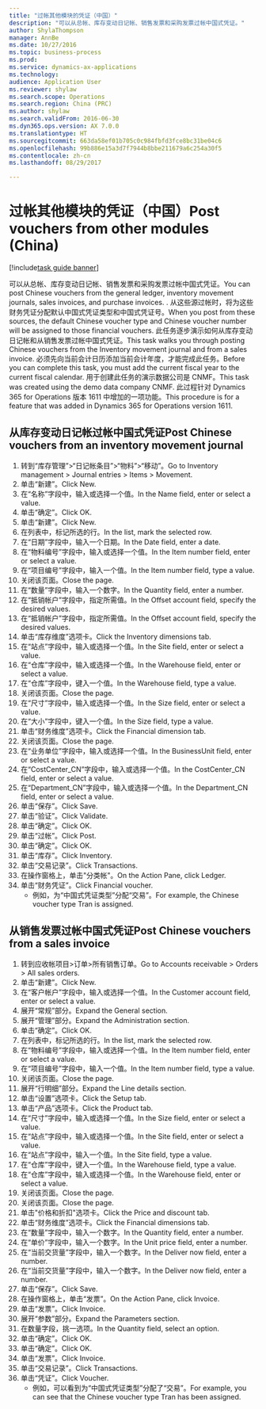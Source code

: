 ```yaml
--- 
title: "过帐其他模块的凭证（中国）"
description: "可以从总帐、库存变动日记帐、销售发票和采购发票过帐中国式凭证。"
author: ShylaThompson
manager: AnnBe
ms.date: 10/27/2016
ms.topic: business-process
ms.prod: 
ms.service: dynamics-ax-applications
ms.technology: 
audience: Application User
ms.reviewer: shylaw
ms.search.scope: Operations
ms.search.region: China (PRC)
ms.author: shylaw
ms.search.validFrom: 2016-06-30
ms.dyn365.ops.version: AX 7.0.0
ms.translationtype: HT
ms.sourcegitcommit: 663da58ef01b705c0c984fbfd3fce8bc31be04c6
ms.openlocfilehash: 99b886e15a3d7f7944b8bbe211679a6c254a30f5
ms.contentlocale: zh-cn
ms.lasthandoff: 08/29/2017

---
```

# <a name="post-vouchers-from-other-modules-china"></a><span data-ttu-id="4c5dd-103">过帐其他模块的凭证（中国）</span><span class="sxs-lookup"><span data-stu-id="4c5dd-103">Post vouchers from other modules (China)</span></span>

[!include[task guide banner](../../includes/task-guide-banner.md)]

<span data-ttu-id="4c5dd-104">可以从总帐、库存变动日记帐、销售发票和采购发票过帐中国式凭证。</span><span class="sxs-lookup"><span data-stu-id="4c5dd-104">You can post Chinese vouchers from the general ledger, inventory movement journals, sales invoices, and purchase invoices.</span></span> <span data-ttu-id="4c5dd-105">. 从这些源过帐时，将为这些财务凭证分配默认中国式凭证类型和中国式凭证号。</span><span class="sxs-lookup"><span data-stu-id="4c5dd-105">When you post from these sources, the default Chinese voucher type and Chinese voucher number will be assigned to those financial vouchers.</span></span>
<span data-ttu-id="4c5dd-106">此任务逐步演示如何从库存变动日记帐和从销售发票过帐中国式凭证。</span><span class="sxs-lookup"><span data-stu-id="4c5dd-106">This task walks you through posting Chinese vouchers from the Inventory movement journal and from a sales invoice.</span></span>
<span data-ttu-id="4c5dd-107">必须先向当前会计日历添加当前会计年度，才能完成此任务。</span><span class="sxs-lookup"><span data-stu-id="4c5dd-107">Before you can complete this task, you must add the current fiscal year to the current fiscal calendar.</span></span> <span data-ttu-id="4c5dd-108">用于创建此任务的演示数据公司是 CNMF。</span><span class="sxs-lookup"><span data-stu-id="4c5dd-108">This task was created using the demo data company CNMF.</span></span> <span data-ttu-id="4c5dd-109">此过程针对 Dynamics 365 for Operations 版本 1611 中增加的一项功能。</span><span class="sxs-lookup"><span data-stu-id="4c5dd-109">This procedure is for a feature that was added in Dynamics 365 for Operations version 1611.</span></span>


## <a name="post-chinese-vouchers-from-an-inventory-movement-journal"></a><span data-ttu-id="4c5dd-110">从库存变动日记帐过帐中国式凭证</span><span class="sxs-lookup"><span data-stu-id="4c5dd-110">Post Chinese vouchers from an inventory movement journal</span></span>
1. <span data-ttu-id="4c5dd-111">转到“库存管理”>“日记帐条目”>“物料”>“移动”。</span><span class="sxs-lookup"><span data-stu-id="4c5dd-111">Go to Inventory management > Journal entries > Items > Movement.</span></span>
2. <span data-ttu-id="4c5dd-112">单击“新建”。</span><span class="sxs-lookup"><span data-stu-id="4c5dd-112">Click New.</span></span>
3. <span data-ttu-id="4c5dd-113">在“名称”字段中，输入或选择一个值。</span><span class="sxs-lookup"><span data-stu-id="4c5dd-113">In the Name field, enter or select a value.</span></span>
4. <span data-ttu-id="4c5dd-114">单击“确定”。</span><span class="sxs-lookup"><span data-stu-id="4c5dd-114">Click OK.</span></span>
5. <span data-ttu-id="4c5dd-115">单击“新建”。</span><span class="sxs-lookup"><span data-stu-id="4c5dd-115">Click New.</span></span>
6. <span data-ttu-id="4c5dd-116">在列表中，标记所选的行。</span><span class="sxs-lookup"><span data-stu-id="4c5dd-116">In the list, mark the selected row.</span></span>
7. <span data-ttu-id="4c5dd-117">在“日期”字段中，输入一个日期。</span><span class="sxs-lookup"><span data-stu-id="4c5dd-117">In the Date field, enter a date.</span></span>
8. <span data-ttu-id="4c5dd-118">在“物料编号”字段中，输入或选择一个值。</span><span class="sxs-lookup"><span data-stu-id="4c5dd-118">In the Item number field, enter or select a value.</span></span>
9. <span data-ttu-id="4c5dd-119">在“项目编号”字段中，输入一个值。</span><span class="sxs-lookup"><span data-stu-id="4c5dd-119">In the Item number field, type a value.</span></span>
10. <span data-ttu-id="4c5dd-120">关闭该页面。</span><span class="sxs-lookup"><span data-stu-id="4c5dd-120">Close the page.</span></span>
11. <span data-ttu-id="4c5dd-121">在“数量”字段中，输入一个数字。</span><span class="sxs-lookup"><span data-stu-id="4c5dd-121">In the Quantity field, enter a number.</span></span>
12. <span data-ttu-id="4c5dd-122">在“抵销帐户”字段中，指定所需值。</span><span class="sxs-lookup"><span data-stu-id="4c5dd-122">In the Offset account field, specify the desired values.</span></span>
13. <span data-ttu-id="4c5dd-123">在“抵销帐户”字段中，指定所需值。</span><span class="sxs-lookup"><span data-stu-id="4c5dd-123">In the Offset account field, specify the desired values.</span></span>
14. <span data-ttu-id="4c5dd-124">单击“库存维度”选项卡。</span><span class="sxs-lookup"><span data-stu-id="4c5dd-124">Click the Inventory dimensions tab.</span></span>
15. <span data-ttu-id="4c5dd-125">在“站点”字段中，输入或选择一个值。</span><span class="sxs-lookup"><span data-stu-id="4c5dd-125">In the Site field, enter or select a value.</span></span>
16. <span data-ttu-id="4c5dd-126">在“仓库”字段中，输入或选择一个值。</span><span class="sxs-lookup"><span data-stu-id="4c5dd-126">In the Warehouse field, enter or select a value.</span></span>
17. <span data-ttu-id="4c5dd-127">在“仓库”字段中，键入一个值。</span><span class="sxs-lookup"><span data-stu-id="4c5dd-127">In the Warehouse field, type a value.</span></span>
18. <span data-ttu-id="4c5dd-128">关闭该页面。</span><span class="sxs-lookup"><span data-stu-id="4c5dd-128">Close the page.</span></span>
19. <span data-ttu-id="4c5dd-129">在“尺寸”字段中，输入或选择一个值。</span><span class="sxs-lookup"><span data-stu-id="4c5dd-129">In the Size field, enter or select a value.</span></span>
20. <span data-ttu-id="4c5dd-130">在“大小”字段中，键入一个值。</span><span class="sxs-lookup"><span data-stu-id="4c5dd-130">In the Size field, type a value.</span></span>
21. <span data-ttu-id="4c5dd-131">单击“财务维度”选项卡。</span><span class="sxs-lookup"><span data-stu-id="4c5dd-131">Click the Financial dimension tab.</span></span>
22. <span data-ttu-id="4c5dd-132">关闭该页面。</span><span class="sxs-lookup"><span data-stu-id="4c5dd-132">Close the page.</span></span>
23. <span data-ttu-id="4c5dd-133">在“业务单位”字段中，输入或选择一个值。</span><span class="sxs-lookup"><span data-stu-id="4c5dd-133">In the BusinessUnit field, enter or select a value.</span></span>
24. <span data-ttu-id="4c5dd-134">在“CostCenter_CN”字段中，输入或选择一个值。</span><span class="sxs-lookup"><span data-stu-id="4c5dd-134">In the CostCenter_CN field, enter or select a value.</span></span>
25. <span data-ttu-id="4c5dd-135">在“Department_CN”字段中，输入或选择一个值。</span><span class="sxs-lookup"><span data-stu-id="4c5dd-135">In the Department_CN field, enter or select a value.</span></span>
26. <span data-ttu-id="4c5dd-136">单击“保存”。</span><span class="sxs-lookup"><span data-stu-id="4c5dd-136">Click Save.</span></span>
27. <span data-ttu-id="4c5dd-137">单击“验证”。</span><span class="sxs-lookup"><span data-stu-id="4c5dd-137">Click Validate.</span></span>
28. <span data-ttu-id="4c5dd-138">单击“确定”。</span><span class="sxs-lookup"><span data-stu-id="4c5dd-138">Click OK.</span></span>
29. <span data-ttu-id="4c5dd-139">单击“过帐”。</span><span class="sxs-lookup"><span data-stu-id="4c5dd-139">Click Post.</span></span>
30. <span data-ttu-id="4c5dd-140">单击“确定”。</span><span class="sxs-lookup"><span data-stu-id="4c5dd-140">Click OK.</span></span>
31. <span data-ttu-id="4c5dd-141">单击“库存”。</span><span class="sxs-lookup"><span data-stu-id="4c5dd-141">Click Inventory.</span></span>
32. <span data-ttu-id="4c5dd-142">单击“交易记录”。</span><span class="sxs-lookup"><span data-stu-id="4c5dd-142">Click Transactions.</span></span>
33. <span data-ttu-id="4c5dd-143">在操作窗格上，单击"分类帐"。</span><span class="sxs-lookup"><span data-stu-id="4c5dd-143">On the Action Pane, click Ledger.</span></span>
34. <span data-ttu-id="4c5dd-144">单击“财务凭证”。</span><span class="sxs-lookup"><span data-stu-id="4c5dd-144">Click Financial voucher.</span></span>
    * <span data-ttu-id="4c5dd-145">例如，为“中国式凭证类型”分配“交易”。</span><span class="sxs-lookup"><span data-stu-id="4c5dd-145">For example, the Chinese voucher type Tran is assigned.</span></span>  

## <a name="post-chinese-vouchers-from-a-sales-invoice"></a><span data-ttu-id="4c5dd-146">从销售发票过帐中国式凭证</span><span class="sxs-lookup"><span data-stu-id="4c5dd-146">Post Chinese vouchers from a sales invoice</span></span>
1. <span data-ttu-id="4c5dd-147">转到应收帐项目>订单>所有销售订单。</span><span class="sxs-lookup"><span data-stu-id="4c5dd-147">Go to Accounts receivable > Orders > All sales orders.</span></span>
2. <span data-ttu-id="4c5dd-148">单击“新建”。</span><span class="sxs-lookup"><span data-stu-id="4c5dd-148">Click New.</span></span>
3. <span data-ttu-id="4c5dd-149">在“客户帐户”字段中，输入或选择一个值。</span><span class="sxs-lookup"><span data-stu-id="4c5dd-149">In the Customer account field, enter or select a value.</span></span>
4. <span data-ttu-id="4c5dd-150">展开“常规”部分。</span><span class="sxs-lookup"><span data-stu-id="4c5dd-150">Expand the General section.</span></span>
5. <span data-ttu-id="4c5dd-151">展开“管理”部分。</span><span class="sxs-lookup"><span data-stu-id="4c5dd-151">Expand the Administration section.</span></span>
6. <span data-ttu-id="4c5dd-152">单击“确定”。</span><span class="sxs-lookup"><span data-stu-id="4c5dd-152">Click OK.</span></span>
7. <span data-ttu-id="4c5dd-153">在列表中，标记所选的行。</span><span class="sxs-lookup"><span data-stu-id="4c5dd-153">In the list, mark the selected row.</span></span>
8. <span data-ttu-id="4c5dd-154">在“物料编号”字段中，输入或选择一个值。</span><span class="sxs-lookup"><span data-stu-id="4c5dd-154">In the Item number field, enter or select a value.</span></span>
9. <span data-ttu-id="4c5dd-155">在“项目编号”字段中，输入一个值。</span><span class="sxs-lookup"><span data-stu-id="4c5dd-155">In the Item number field, type a value.</span></span>
10. <span data-ttu-id="4c5dd-156">关闭该页面。</span><span class="sxs-lookup"><span data-stu-id="4c5dd-156">Close the page.</span></span>
11. <span data-ttu-id="4c5dd-157">展开“行明细”部分。</span><span class="sxs-lookup"><span data-stu-id="4c5dd-157">Expand the Line details section.</span></span>
12. <span data-ttu-id="4c5dd-158">单击“设置”选项卡。</span><span class="sxs-lookup"><span data-stu-id="4c5dd-158">Click the Setup tab.</span></span>
13. <span data-ttu-id="4c5dd-159">单击“产品”选项卡。</span><span class="sxs-lookup"><span data-stu-id="4c5dd-159">Click the Product tab.</span></span>
14. <span data-ttu-id="4c5dd-160">在“尺寸”字段中，输入或选择一个值。</span><span class="sxs-lookup"><span data-stu-id="4c5dd-160">In the Size field, enter or select a value.</span></span>
15. <span data-ttu-id="4c5dd-161">在“站点”字段中，输入或选择一个值。</span><span class="sxs-lookup"><span data-stu-id="4c5dd-161">In the Site field, enter or select a value.</span></span>
16. <span data-ttu-id="4c5dd-162">在“站点”字段中，输入一个值。</span><span class="sxs-lookup"><span data-stu-id="4c5dd-162">In the Site field, type a value.</span></span>
17. <span data-ttu-id="4c5dd-163">在“仓库”字段中，键入一个值。</span><span class="sxs-lookup"><span data-stu-id="4c5dd-163">In the Warehouse field, type a value.</span></span>
18. <span data-ttu-id="4c5dd-164">在“仓库”字段中，输入或选择一个值。</span><span class="sxs-lookup"><span data-stu-id="4c5dd-164">In the Warehouse field, enter or select a value.</span></span>
19. <span data-ttu-id="4c5dd-165">关闭该页面。</span><span class="sxs-lookup"><span data-stu-id="4c5dd-165">Close the page.</span></span>
20. <span data-ttu-id="4c5dd-166">关闭该页面。</span><span class="sxs-lookup"><span data-stu-id="4c5dd-166">Close the page.</span></span>
21. <span data-ttu-id="4c5dd-167">单击"价格和折扣"选项卡。</span><span class="sxs-lookup"><span data-stu-id="4c5dd-167">Click the Price and discount tab.</span></span>
22. <span data-ttu-id="4c5dd-168">单击“财务维度”选项卡。</span><span class="sxs-lookup"><span data-stu-id="4c5dd-168">Click the Financial dimensions tab.</span></span>
23. <span data-ttu-id="4c5dd-169">在“数量”字段中，输入一个数字。</span><span class="sxs-lookup"><span data-stu-id="4c5dd-169">In the Quantity field, enter a number.</span></span>
24. <span data-ttu-id="4c5dd-170">在“单价”字段中，输入一个数字。</span><span class="sxs-lookup"><span data-stu-id="4c5dd-170">In the Unit price field, enter a number.</span></span>
25. <span data-ttu-id="4c5dd-171">在“当前交货量”字段中，输入一个数字。</span><span class="sxs-lookup"><span data-stu-id="4c5dd-171">In the Deliver now field, enter a number.</span></span>
26. <span data-ttu-id="4c5dd-172">在“当前交货量”字段中，输入一个数字。</span><span class="sxs-lookup"><span data-stu-id="4c5dd-172">In the Deliver now field, enter a number.</span></span>
27. <span data-ttu-id="4c5dd-173">单击“保存”。</span><span class="sxs-lookup"><span data-stu-id="4c5dd-173">Click Save.</span></span>
28. <span data-ttu-id="4c5dd-174">在操作窗格上，单击“发票”。</span><span class="sxs-lookup"><span data-stu-id="4c5dd-174">On the Action Pane, click Invoice.</span></span>
29. <span data-ttu-id="4c5dd-175">单击“发票”。</span><span class="sxs-lookup"><span data-stu-id="4c5dd-175">Click Invoice.</span></span>
30. <span data-ttu-id="4c5dd-176">展开“参数”部分。</span><span class="sxs-lookup"><span data-stu-id="4c5dd-176">Expand the Parameters section.</span></span>
31. <span data-ttu-id="4c5dd-177">在数量字段，挑一选项。</span><span class="sxs-lookup"><span data-stu-id="4c5dd-177">In the Quantity field, select an option.</span></span>
32. <span data-ttu-id="4c5dd-178">单击“确定”。</span><span class="sxs-lookup"><span data-stu-id="4c5dd-178">Click OK.</span></span>
33. <span data-ttu-id="4c5dd-179">单击“确定”。</span><span class="sxs-lookup"><span data-stu-id="4c5dd-179">Click OK.</span></span>
34. <span data-ttu-id="4c5dd-180">单击“发票”。</span><span class="sxs-lookup"><span data-stu-id="4c5dd-180">Click Invoice.</span></span>
35. <span data-ttu-id="4c5dd-181">单击“交易记录”。</span><span class="sxs-lookup"><span data-stu-id="4c5dd-181">Click Transactions.</span></span>
36. <span data-ttu-id="4c5dd-182">单击“凭证”。</span><span class="sxs-lookup"><span data-stu-id="4c5dd-182">Click Voucher.</span></span>
    * <span data-ttu-id="4c5dd-183">例如，可以看到为“中国式凭证类型”分配了“交易”。</span><span class="sxs-lookup"><span data-stu-id="4c5dd-183">For example, you can see that the Chinese voucher type Tran has been assigned.</span></span>  


